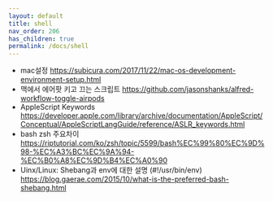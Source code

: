 ```yaml
---
layout: default
title: shell
nav_order: 206
has_children: true
permalink: /docs/shell
---
```


* mac설정 <https://subicura.com/2017/11/22/mac-os-development-environment-setup.html>
* 맥에서 에어팟 키고 끄는 스크립트 <https://github.com/jasonshanks/alfred-workflow-toggle-airpods>
* AppleScript Keywords <https://developer.apple.com/library/archive/documentation/AppleScript/Conceptual/AppleScriptLangGuide/reference/ASLR_keywords.html>
* bash zsh 주요차이 <https://riptutorial.com/ko/zsh/topic/5599/bash%EC%99%80%EC%9D%98-%EC%A3%BC%EC%9A%94-%EC%B0%A8%EC%9D%B4%EC%A0%90>
* Uinx/Linux: Shebang과 env에 대한 설명 (#!/usr/bin/env) <https://blog.gaerae.com/2015/10/what-is-the-preferred-bash-shebang.html>
